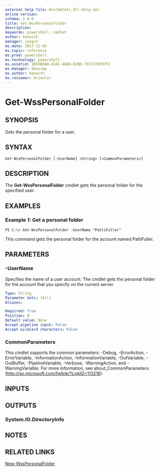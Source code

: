 ```yaml
---
external help file: WssCmdlets.dll-Help.xml
online version: 
schema: 2.0.0
title: Get-WssPersonalFolder
description: 
keywords: powershell, cmdlet
author: kenwith
manager: jasgro
ms.date: 2017-12-05
ms.topic: reference
ms.prod: powershell
ms.technology: powershell
ms.assetid: 1B93B0A8-A34C-4AD6-82BD-733737EF07F2
ms.manager: dansimp
ms.author: kenwith
ms.reviewer: brianlic
---
```


# Get-WssPersonalFolder

## SYNOPSIS
Gets the personal folder for a user.

## SYNTAX

```
Get-WssPersonalFolder [-UserName] <String> [<CommonParameters>]
```

## DESCRIPTION
The **Get-WssPersonalFolder** cmdlet gets the personal folder for the specified user.

## EXAMPLES

### Example 1: Get a personal folder
```
PS C:\> Get-WssPersonalFolder -UserName "PattiFuller"
```

This command gets the personal folder for the account named PattiFuller.

## PARAMETERS

### -UserName
Specifies the name of a user account.
The cmdlet gets the personal folder for the account that you specify on the current server.

```yaml
Type: String
Parameter Sets: (All)
Aliases: 

Required: True
Position: 0
Default value: None
Accept pipeline input: False
Accept wildcard characters: False
```

### CommonParameters
This cmdlet supports the common parameters: -Debug, -ErrorAction, -ErrorVariable, -InformationAction, -InformationVariable, -OutVariable, -OutBuffer, -PipelineVariable, -Verbose, -WarningAction, and -WarningVariable. For more information, see about_CommonParameters (http://go.microsoft.com/fwlink/?LinkID=113216).

## INPUTS

## OUTPUTS

### System.IO.DirectoryInfo

## NOTES

## RELATED LINKS

[New-WssPersonalFolder](./New-WssPersonalFolder.md)

